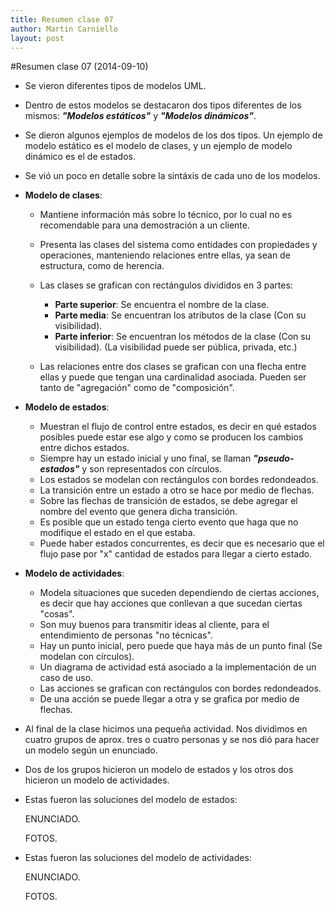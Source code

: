 ```yaml
---
title: Resumen clase 07
author: Martin Carniello
layout: post
---
```


#Resumen clase 07 (2014-09-10)


* Se vieron diferentes tipos de modelos UML.

* Dentro de estos modelos se destacaron dos tipos diferentes de los mismos: ***"Modelos estáticos"*** y ***"Modelos dinámicos"***.

* Se dieron algunos ejemplos de modelos de los dos tipos. Un ejemplo de modelo estático es el modelo de clases, y un ejemplo de modelo
  dinámico es el de estados.

* Se vió un poco en detalle sobre la sintáxis de cada uno de los modelos.

* **Modelo de clases**:
	* Mantiene información más sobre lo técnico, por lo cual no es recomendable para una demostración a un cliente.
	* Presenta las clases del sistema como entidades con propiedades y operaciones, manteniendo relaciones entre ellas,
	  ya sean de estructura, como de herencia.
	* Las clases se grafican con rectángulos divididos en 3 partes:
		* **Parte superior**: Se encuentra el nombre de la clase.
		* **Parte media**: Se encuentran los atributos de la clase (Con su visibilidad).
	  	* **Parte inferior**: Se encuentran los métodos de la clase (Con su visibilidad).
		(La visibilidad puede ser pública, privada, etc.)

	* Las relaciones entre dos clases se grafican con una flecha entre ellas y puede que tengan una cardinalidad asociada.
	  Pueden ser tanto de "agregación" como de "composición".

* **Modelo de estados**:
	* Muestran el flujo de control entre estados, es decir en qué estados posibles puede estar ese algo
	  y como se producen los cambios entre dichos estados.
	* Siempre hay un estado inicial y uno final, se llaman ***"pseudo-estados"*** y son representados con círculos.
	* Los estados se modelan con rectángulos con bordes redondeados.
	* La transición entre un estado a otro se hace por medio de flechas.
	* Sobre las flechas de transición de estados, se debe agregar el nombre del evento que genera dicha transición.
	* Es posible que un estado tenga cierto evento que haga que no modifique el estado en el que estaba.
	* Puede haber estados concurrentes, es decir que es necesario que el flujo pase por "x" cantidad de estados 
	  para llegar a cierto estado.

* **Modelo de actividades**:
	* Modela situaciones que suceden dependiendo de ciertas acciones, es decir que hay acciones que conllevan
	  a que sucedan ciertas "cosas".
	* Son muy buenos para transmitir ideas al cliente, para el entendimiento de personas "no técnicas".
	* Hay un punto inicial, pero puede que haya más de un punto final (Se modelan con círculos).
	* Un diagrama de actividad está asociado a la implementación de un caso de uso.
	* Las acciones se grafican con rectángulos con bordes redondeados.
	* De una acción se puede llegar a otra y se grafica por medio de flechas.

* Al final de la clase hicimos una pequeña actividad. Nos dividimos en cuatro grupos de aprox. tres o cuatro personas
  y se nos dió para hacer un modelo según un enunciado.

* Dos de los grupos hicieron un modelo de estados y los otros dos hicieron un modelo de actividades.

* Estas fueron las soluciones del modelo de estados:

	ENUNCIADO.

	FOTOS.

* Estas fueron las soluciones del modelo de actividades:

	ENUNCIADO.

	FOTOS.
